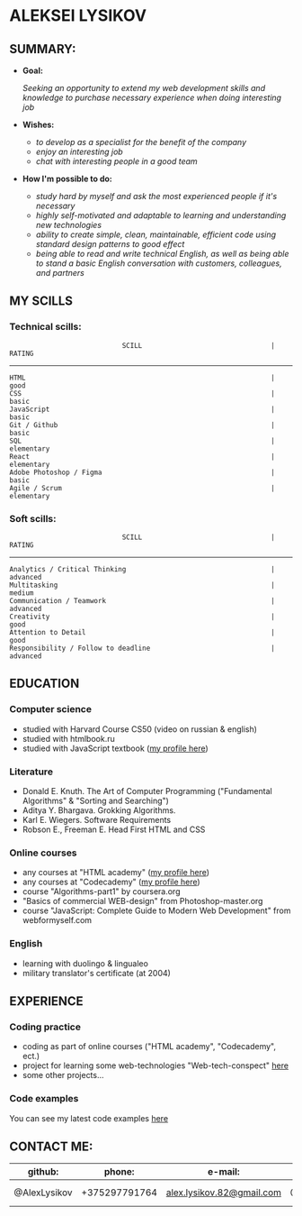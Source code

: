 # ALEKSEI LYSIKOV


## SUMMARY:

* **Goal:**

    *Seeking an opportunity to extend my web development skills and knowledge to purchase necessary experience when doing interesting job*

* **Wishes:** 
    - *to develop as a specialist for the benefit of the company*
    - *enjoy an interesting job*
    - *chat with interesting people in a good team*
    
* **How I'm possible to do:**
    - *study hard by myself and ask the most experienced people if it's necessary*
    - *highly self-motivated and adaptable to learning and understanding new technologies*
    - *ability to create simple, clean, maintainable, efficient code using standard design patterns to good effect*
    - *being able to read and write technical English, as well as being able to stand a basic English conversation with customers, colleagues, and partners*


## MY SCILLS

### Technical scills:                  
                                SCILL                                |              RATING
--------------------------------------------------------------------------------------------------------
    HTML                                                             |               good
    CSS                                                              |               basic
    JavaScript                                                       |               basic
    Git / Github                                                     |               basic
    SQL                                                              |             elementary
    React                                                            |             elementary
    Adobe Photoshop / Figma                                          |               basic
    Agile / Scrum                                                    |             elementary


### Soft scills:

                                SCILL                                |              RATING
---------------------------------------------------------------------------------------------------------
    Analytics / Critical Thinking                                    |             advanced
    Multitasking                                                     |              medium
    Communication / Teamwork                                         |             advanced
    Creativity                                                       |               good
    Attention to Detail                                              |               good
    Responsibility / Follow to deadline                              |             advanced


## EDUCATION

### Computer science 
- studied with Harvard Course CS50 (video on russian & english)
- studied with htmlbook.ru
- studied with JavaScript textbook ([my profile here](https://learn.javascript.ru/profile/alexlysikov))

### Literature
- Donald E. Knuth. The Art of Computer Programming ("Fundamental Algorithms" & "Sorting and Searching") 
- Aditya Y. Bhargava. Grokking Algorithms.
- Karl E. Wiegers. Software Requirements
- Robson E., Freeman E. Head First HTML and CSS

### Online courses
- any courses at "HTML academy" ([my profile here](https://htmlacademy.ru/profile/alekseilysikov))
- any courses at "Codecademy" ([my profile here](https://www.codecademy.com/profiles/AlexeiLysikov))
- course "Algorithms-part1" by coursera.org
- "Basics of commercial WEB-design" from Photoshop-master.org
- course "JavaScript: Complete Guide to Modern Web Development" from webformyself.com

### English
- learning with duolingo & lingualeo
- military translator's certificate (at 2004)


## EXPERIENCE

### Coding practice
- coding as part of online courses ("HTML academy", "Codecademy", ect.)
- project for learning some web-technologies "Web-tech-conspect" [here](https://github.com/AlexLysikov/Web-tech-conspect)
- some other projects...

### Code examples
You can see my latest code examples [here](https://github.com/AlexLysikov)


## CONTACT ME:

 **github:** |   **phone:**  |        **e-mail:**        |**telegram:** |  **linkedIn:**
-------------|---------------|---------------------------|--------------|---------------
@AlexLysikov | +375297791764 | alex.lysikov.82@gmail.com | @AlexLysikov | alex-lysikov